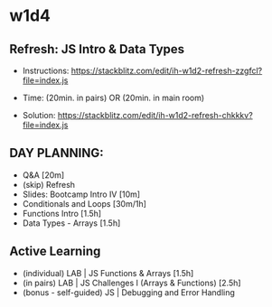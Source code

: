 
# w1d4



<!-- Status: ready -->




## Refresh: JS Intro & Data Types

<!-- typeof, data types, first-class functions... -->

- Instructions: https://stackblitz.com/edit/ih-w1d2-refresh-zzgfcl?file=index.js

- Time: (20min. in pairs) OR (20min. in main room)

- Solution: https://stackblitz.com/edit/ih-w1d2-refresh-chkkkv?file=index.js



## DAY PLANNING:

- Q&A [20m]
- (skip) Refresh
- Slides: Bootcamp Intro IV [10m]
- Conditionals and Loops [30m/1h]
- Functions Intro [1.5h]
- Data Types - Arrays [1.5h]



## Active Learning

- (individual) LAB | JS Functions & Arrays [1.5h]
- (in pairs) LAB | JS Challenges I (Arrays & Functions) [2.5h]
- (bonus - self-guided) JS | Debugging and Error Handling



